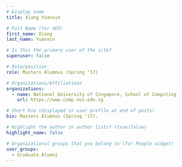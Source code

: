 ```yaml
---
# Display name
title: Xiang Yuanxin

# Full Name (for SEO) 
first_name: Xiang
last_name: Yuanxin

# Is this the primary user of the site?
superuser: false

# Role/position
role: Masters Alumnus (Spring '17)

# Organizations/Affiliations
organizations:
  - name: National University of Singapore, School of Computing
    url: https://www.comp.nus.edu.sg

# Short bio (displayed in user profile at end of posts)
bio: Masters Alumnus (Spring '17). 

# Highlight the author in author lists? (true/false)
highlight_name: false

# Organizational groups that you belong to (for People widget)
user_groups:
  - Graduate Alumni
---
```


